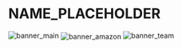 # NAME_PLACEHOLDER
 
![banner_main](https://raw.githubusercontent.com/epicalekspwner/BigScaleAnalytics2021/main/Resources/groupAmazon_banner_main.svg)
<img align="center" src="https://raw.githubusercontent.com/epicalekspwner/BigScaleAnalytics2021/main/groupAmazon_central_banner.gif" alt="banner_amazon">
![banner_team](https://raw.githubusercontent.com/epicalekspwner/BigScaleAnalytics2021/main/Resources/groupAmazon_banner_team.svg)
